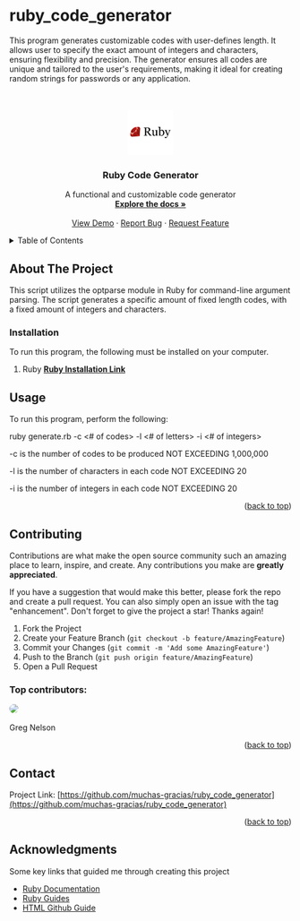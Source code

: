 # ruby_code_generator
This program generates customizable codes with user-defines length.  It allows user to specify the exact amount of integers and characters, ensuring flexibility and precision.  The generator ensures all codes are unique and tailored to the user's requirements, making it ideal for creating random strings for passwords or any application.



<!-- PROJECT LOGO -->
<br />


<!-- PROJECT LOGO -->
<br />
<div align="center">
  <a href="https://github.com/othneildrew/Best-README-Template">
    <img src="ruby.png" alt="Logo" width="80" height="80">
  </a>

  <h3 align="center">Ruby Code Generator</h3>

  <p align="center">
    A functional and customizable code generator
    <br />
    <a href="https://github.com/muchas-gracias/ruby_code_generator"><strong>Explore the docs »</strong></a>
    <br />
    <br />
    <a href="https://github.com/muchas-gracias/ruby_code_generator">View Demo</a>
    &middot;
    <a href="https://github.com/muchas-gracias/ruby_code_generator/issues/new?labels=bug&template=bug-report---.md">Report Bug</a>
    &middot;
    <a href="https://github.com/muchas-gracias/ruby_code_generator/issues/new?labels=enhancement&template=feature-request---.md">Request Feature</a>
  </p>
</div>

<!-- TABLE OF CONTENTS -->
<details>
  <summary>Table of Contents</summary>
  <ol>
    <li>
      <a href="#about-the-project">About The Project</a>
      <ul>
      <li><a href="#installation">Installation</a></li>
        </li>
      </ul>
    <li><a href="#usage">Usage</a></li>
    <li><a href="#contributing">Contributing</a></li>
    <li><a href="#contact">Contact</a></li>
    <li><a href="#acknowledgments">Acknowledgments</a></li>
  </ol>
</details>



<!-- ABOUT THE PROJECT -->
## About The Project


This script utilizes the optparse module in Ruby for command-line argument
parsing.  The script generates a specific amount of fixed length codes,
with a fixed amount of integers and characters.


### Installation

To run this program, the following must be installed on your computer.

1. Ruby   [**Ruby Installation Link**](https://www.ruby-lang.org/en/documentation/installation/)




<!-- USAGE EXAMPLES -->
## Usage
To run this program, perform the following:

ruby generate.rb -c <# of codes> -l <# of letters> -i <# of integers>

-c is the number of codes to be produced NOT EXCEEDING 1,000,000

-l is the number of characters in each code NOT EXCEEDING 20

-i is the number of integers in each code NOT EXCEEDING 20


<p align="right">(<a href="#readme-top">back to top</a>)</p>





<!-- CONTRIBUTING -->
## Contributing

Contributions are what make the open source community such an amazing place to learn, inspire, and create. Any contributions you make are **greatly appreciated**.

If you have a suggestion that would make this better, please fork the repo and create a pull request. You can also simply open an issue with the tag "enhancement".
Don't forget to give the project a star! Thanks again!

1. Fork the Project
2. Create your Feature Branch (`git checkout -b feature/AmazingFeature`)
3. Commit your Changes (`git commit -m 'Add some AmazingFeature'`)
4. Push to the Branch (`git push origin feature/AmazingFeature`)
5. Open a Pull Request

### Top contributors:

<img src="https://github.com/muchas-gracias.png" width="150" style="border-radius: 50%;">

Greg Nelson


<p align="right">(<a href="#readme-top">back to top</a>)</p>




<!-- CONTACT -->
## Contact

Project Link: [https://github.com/muchas-gracias/ruby_code_generator](https://github.com/muchas-gracias/ruby_code_generator)

<p align="right">(<a href="#readme-top">back to top</a>)</p>



<!-- ACKNOWLEDGMENTS -->
## Acknowledgments

Some key links that guided me through creating this project

* [Ruby Documentation](https://www.ruby-lang.org/en/documentation/)
* [Ruby Guides](https://www.rubyguides.com/)
* [HTML Github Guide](https://docs.github.com/en/get-started/writing-on-github/getting-started-with-writing-and-formatting-on-github/basic-writing-and-formatting-syntax)





